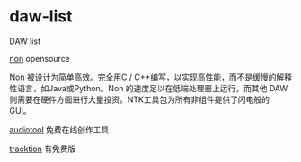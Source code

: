 # daw-list
DAW list

[non](https://non.tuxfamily.org/wiki/About) opensource

Non 被设计为简单高效。完全用C / C++编写，以实现高性能，而不是缓慢的解释性语言，如Java或Python。Non 的速度足以在低端处理器上运行，而其他 DAW 则需要在硬件方面进行大量投资。NTK工具包为所有非组件提供了闪电般的 GUI。

[audiotool](https://www.audiotool.com/)
免费在线创作工具

[tracktion](https://www.tracktion.com/)
有免费版
